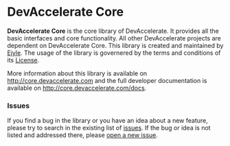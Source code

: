 <h1>DevAccelerate Core</h1>

<strong>DevAccelerate Core</strong> is the core library of DevAccelerate. It provides all the basic interfaces and core functionality. All other DevAccelerate projects are dependent on DevAccelerate Core. This library is created and maintained by <a href="http://www.ejyle.com">Ejyle</a>. The usage of the library is governered by the terms and conditions of its <a href="https://github.com/devaccelerate/core-exception-handling-msel/blob/master/LICENSE">License</a>.

More information about this library is available on <a href="http://core.devaccelerate.com">http://core.devaccelerate.com</a> and the full developer documentation is available on <a href="http://core.devaccelerate.com/docs">http://core.devaccelerate.com/docs</a>.

<h3>Issues</h3>

If you find a bug in the library or you have an idea about a new feature, please try to search in the existing list of <a href="https://github.com/devaccelerate/core-exception-handling-msel/issues">issues</a>. If the bug or idea is not listed and addressed there, please <a href="https://github.com/devaccelerate/core-exception-handling-msel/issues/new">open a new issue</a>.
